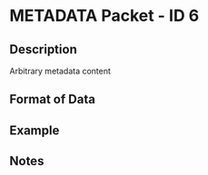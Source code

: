 # METADATA Packet - ID 6 #

## Description ##
Arbitrary metadata content

## Format of Data ##

## Example ##

## Notes ##
